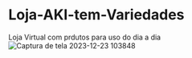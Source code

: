 # Loja-AKI-tem-Variedades
Loja Virtual com  prdutos para uso do dia a dia 
![Captura de tela 2023-12-23 103848](https://github.com/luizsimi/Loja-AKI-tem-Variedades/assets/141957782/c2dc19ea-e979-4504-b3e5-c873a38b79c9)
